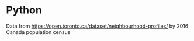 # Python
Data from https://open.toronto.ca/dataset/neighbourhood-profiles/
by 2016 Canada population census
